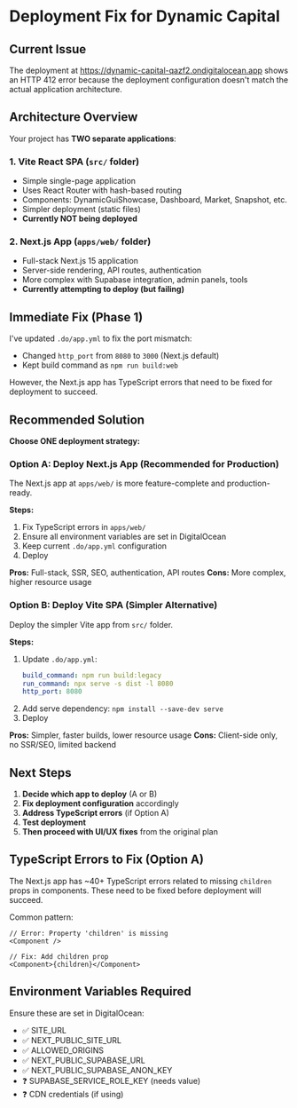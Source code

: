 # Deployment Fix for Dynamic Capital

## Current Issue

The deployment at https://dynamic-capital-qazf2.ondigitalocean.app shows an HTTP 412 error because the deployment configuration doesn't match the actual application architecture.

## Architecture Overview

Your project has **TWO separate applications**:

### 1. Vite React SPA (`src/` folder)
- Simple single-page application
- Uses React Router with hash-based routing
- Components: DynamicGuiShowcase, Dashboard, Market, Snapshot, etc.
- Simpler deployment (static files)
- **Currently NOT being deployed**

### 2. Next.js App (`apps/web/` folder)
- Full-stack Next.js 15 application
- Server-side rendering, API routes, authentication
- More complex with Supabase integration, admin panels, tools
- **Currently attempting to deploy (but failing)**

## Immediate Fix (Phase 1)

I've updated `.do/app.yml` to fix the port mismatch:
- Changed `http_port` from `8080` to `3000` (Next.js default)
- Kept build command as `npm run build:web`

However, the Next.js app has TypeScript errors that need to be fixed for deployment to succeed.

## Recommended Solution

**Choose ONE deployment strategy:**

### Option A: Deploy Next.js App (Recommended for Production)
The Next.js app at `apps/web/` is more feature-complete and production-ready.

**Steps:**
1. Fix TypeScript errors in `apps/web/`
2. Ensure all environment variables are set in DigitalOcean
3. Keep current `.do/app.yml` configuration
4. Deploy

**Pros:** Full-stack, SSR, SEO, authentication, API routes
**Cons:** More complex, higher resource usage

### Option B: Deploy Vite SPA (Simpler Alternative)
Deploy the simpler Vite app from `src/` folder.

**Steps:**
1. Update `.do/app.yml`:
   ```yaml
   build_command: npm run build:legacy
   run_command: npx serve -s dist -l 8080
   http_port: 8080
   ```
2. Add serve dependency: `npm install --save-dev serve`
3. Deploy

**Pros:** Simpler, faster builds, lower resource usage
**Cons:** Client-side only, no SSR/SEO, limited backend

## Next Steps

1. **Decide which app to deploy** (A or B)
2. **Fix deployment configuration** accordingly
3. **Address TypeScript errors** (if Option A)
4. **Test deployment**
5. **Then proceed with UI/UX fixes** from the original plan

## TypeScript Errors to Fix (Option A)

The Next.js app has ~40+ TypeScript errors related to missing `children` props in components. These need to be fixed before deployment will succeed.

Common pattern:
```tsx
// Error: Property 'children' is missing
<Component />

// Fix: Add children prop
<Component>{children}</Component>
```

## Environment Variables Required

Ensure these are set in DigitalOcean:
- ✅ SITE_URL
- ✅ NEXT_PUBLIC_SITE_URL  
- ✅ ALLOWED_ORIGINS
- ✅ NEXT_PUBLIC_SUPABASE_URL
- ✅ NEXT_PUBLIC_SUPABASE_ANON_KEY
- ❓ SUPABASE_SERVICE_ROLE_KEY (needs value)
- ❓ CDN credentials (if using)
